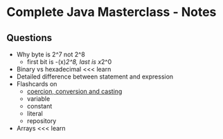 # Complete Java Masterclass - Notes

## Questions

- Why byte is 2^7 not 2^8
  - first bit is -(x)*2^8, last is x*2^0
- Binary vs hexadecimal <<< learn
- Detailed difference between statement and expression
- Flashcards on
  - [coercion, conversion and casting](https://en.wikipedia.org/wiki/Type_conversion)
  - variable
  - constant
  - literal
  - repository
- Arrays <<< learn

